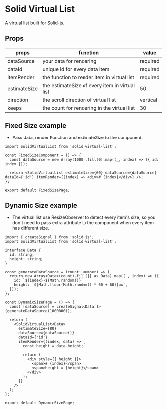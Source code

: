 # Solid Virtual List

A virtual list built for Solid-js.

## Props
| props | function | value |
|---|---|---|
| dataSource | your data for rendering | required |
| dataId | unique id for every data item | required |
| itemRender | the function to render item in virtual list | required |
| estimateSize | the estimateSize of every item in virtual list | 50 |
| direction | the scroll direction of virtual list | vertical |
| keeps | the count for rendering in the virtual list | 30 |


## Fixed Size example

- Pass data, render Function and estimateSize to the component.

```tsx
import SolidVirtualList from 'solid-virtual-list';

const FixedSizeComponent = () => {
  const dataSource = new Array(1000).fill(0).map((_, index) => ({ id: index }));

  return <SolidVirtualList estimateSize={60} dataSource={dataSource} dataId={'id'} itemRender={(index) => <div># {index}</div>} />;
};

export default FixedSizePage;
```

## Dynamic Size example

- The virtual list use ResizeObserver to detect every item's size, so you don't need to pass extra attribute to the component when every item has different size.

```tsx
import { createSignal } from 'solid-js';
import SolidVirtualList from 'solid-virtual-list';

interface Data {
  id: string;
  height: string;
}

const generateDataSource = (count: number) => {
  return new Array<Data>(count).fill({} as Data).map((_, index) => ({
    id: `${index}-${Math.random()}`,
    height: `${Math.floor(Math.random() * 60 + 60)}px`,
  }));
};

const DynamicSizePage = () => {
  const [dataSource] = createSignal<Data[]>(generateDataSource(1000000));

  return (
    <SolidVirtualList<Data>
      estimateSize={80}
      dataSource={dataSource()}
      dataId={'id'}
      itemRender={(index, data) => {
        const height = data.height;

        return (
          <div style={{ height }}>
            <span># {index}</span>
            <span>height = {height}</span>
          </div>
        );
      }}
    />
  );
};

export default DynamicSizePage;
```

